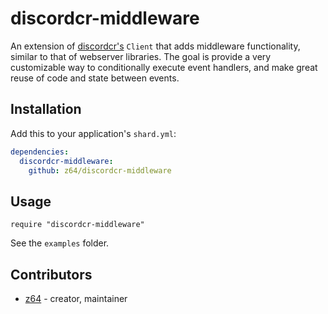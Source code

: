 # discordcr-middleware

An extension of [discordcr's](https://github.com/meew0/discordcr) `Client` that adds middleware functionality, similar to that of webserver libraries.
The goal is provide a very customizable way to conditionally execute event handlers, and make great reuse of code and state between events.

## Installation

Add this to your application's `shard.yml`:

```yaml
dependencies:
  discordcr-middleware:
    github: z64/discordcr-middleware
```

## Usage

```crystal
require "discordcr-middleware"
```

See the `examples` folder.

## Contributors

- [z64](https://github.com/z64)  - creator, maintainer
